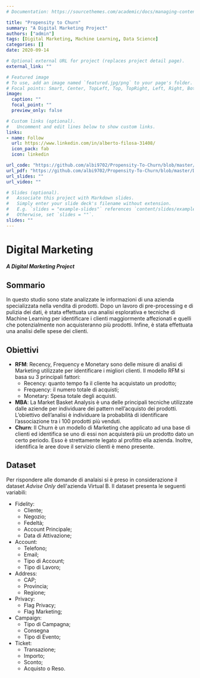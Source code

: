 ```yaml
---
# Documentation: https://sourcethemes.com/academic/docs/managing-content/

title: "Propensity to Churn"
summary: "A Digital Marketing Project"
authors: ["admin"]
tags: [Digital Marketing, Machine Learning, Data Science]
categories: []
date: 2020-09-14

# Optional external URL for project (replaces project detail page).
external_link: ""

# Featured image
# To use, add an image named `featured.jpg/png` to your page's folder.
# Focal points: Smart, Center, TopLeft, Top, TopRight, Left, Right, BottomLeft, Bottom, BottomRight.
image:
  caption: ""
  focal_point: ""
  preview_only: false

# Custom links (optional).
#   Uncomment and edit lines below to show custom links.
links:
- name: Follow
  url: https://www.linkedin.com/in/alberto-filosa-31408/
  icon_pack: fab
  icon: linkedin

url_code: "https://github.com/albi9702/Propensity-To-Churn/blob/master/Propensity-to-Churn.Rmd"
url_pdf: "https://github.com/albi9702/Propensity-To-Churn/blob/master/Digital-Marketing-Filosa.pdf"
url_slides: ""
url_video: ""

# Slides (optional).
#   Associate this project with Markdown slides.
#   Simply enter your slide deck's filename without extension.
#   E.g. `slides = "example-slides"` references `content/slides/example-slides.md`.
#   Otherwise, set `slides = ""`.
slides: ""
---
```


# Digital Marketing

##### A Digital Marketing Project

## Sommario
In questo studio sono state analizzate le informazioni di una azienda specializzata nella vendita di prodotti. Dopo un lavoro di pre-processing e di pulizia dei dati, è stata effettuata una analisi esplorativa e tecniche di Machine Learning per identificare i clienti maggiormente affezionati e quelli che potenzialmente non acquisteranno più prodotti. Infine, è stata effettuata una analisi delle spese dei clienti.

## Obiettivi

* **RFM**: Recency, Frequency e Monetary sono delle misure di analisi di Marketing utilizzate per identificare i migliori clienti. Il modello RFM si basa su 3 principali fattori:
    + Recency: quanto tempo fa il cliente ha acquistato un prodotto;
    + Frequency: il numero totale di acquisti;
    + Monetary: Spesa totale degli acquisti.
* **MBA**: La Market Basket Analysis è una delle principali tecniche utilizzate dalle aziende per individuare dei pattern nell’acquisto dei prodotti. L’obiettivo dell’analisi è individuare la probabilità di identificare l’associazione tra i 100 prodotti più venduti.
* **Churn**: Il Churn è un modello di Marketing che applicato ad una base di clienti ed identifica se uno di essi non acquisterà più un prodotto dato un certo periodo. Esso è strettamente legato al profitto ella azienda. Inoltre, identifica le aree dove il servizio clienti è meno presente.


## Dataset
Per rispondere alle domande di analaisi si è preso in considerazione il dataset *Advise Only* dell'azienda Virtual B. Il dataset presenta le seguenti variabili:

* Fidelity:
    + Cliente;
    + Negozio;
    + Fedeltà;
    + Account Principale;
    + Data di Attivazione;
* Account:
    + Telefono;
    + Email;
    + Tipo di Account;
    + Tipo di Lavoro;
* Address:
    + CAP;
    + Provincia;
    + Regione;
* Privacy:
    + Flag Privacy;
    + Flag Marketing;
* Campaign:
    + Tipo di Campagna;
    + Consegna
    + Tipo di Evento;
* Ticket:
    + Transazione;
    + Importo;
    + Sconto;
    + Acquisto o Reso.

